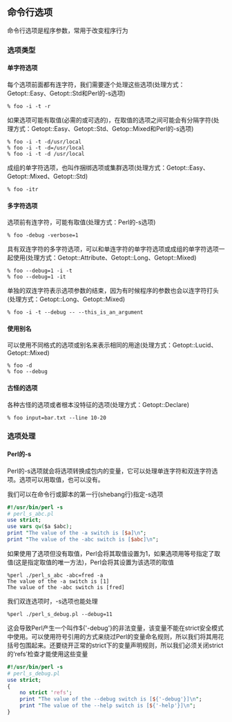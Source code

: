 
命令行选项
------------------------------------

命令行选项是程序参数，常用于改变程序行为

### 选项类型

#### 单字符选项

每个选项前面都有连字符，我们需要逐个处理这些选项(处理方式：Getopt::Easy、Getopt::Std和Perl的-s选项)

    % foo -i -t -r

如果选项可能有取值(必需的或可选的)，在取值的选项之间可能会有分隔字符(处理方式：Getopt::Easy、Getopt::Std、Getop::Mixed和Perl的-s选项)

    % foo -i -t -d/usr/local
    % foo -i -t -d=/usr/local
    % foo -i -t -d /usr/local

成组的单字符选项，也叫作捆绑选项或集群选项(处理方式：Getopt::Easy、Getopt::Mixed、Getopt::Std)

    % foo -itr

#### 多字符选项

选项前有连字符，可能有取值(处理方式：Perl的-s选项)

    % foo -debug -verbose=1

具有双连字符的多字符选项，可以和单连字符的单字符选项或成组的单字符选项一起使用(处理方式：Getopt::Attribute、Getopt::Long、Getopt::Mixed)

    % foo --debug=1 -i -t
    % foo --debug=1 -it

单独的双连字符表示选项参数的结束，因为有时候程序的参数也会以连字符打头(处理方式：Getopt::Long、Getopt::Mixed)

    % foo -i -t --debug -- --this_is_an_argument

#### 使用别名

可以使用不同格式的选项或别名来表示相同的用途(处理方式：Getopt::Lucid、Getopt::Mixed)

    % foo -d
    % foo --debug

#### 古怪的选项

各种古怪的选项或者根本没特征的选项(处理方式：Getopt::Declare)

    % foo input=bar.txt --line 10-20

### 选项处理

#### Perl的-s

Perl的-s选项就会将选项转换成包内的变量，它可以处理单连字符和双连字符选项。选项可以用取值，也可以没有。

我们可以在命令行或脚本的第一行(shebang行)指定-s选项
```perl
#!/usr/bin/perl -s
# perl_s_abc.pl
use strict;
use vars qw($a $abc);
print "The value of the -a switch is [$a]\n";
print "The value of the -abc switch is [$abc]\n";
```
如果使用了选项但没有取值，Perl会将其取值设置为1，如果选项用等号指定了取值(这是指定取值的唯一方法)，Perl会将其设置为该选项的取值

    %perl ./perl_s_abc -abc=fred -a
    The value of the -a switch is [1]
    The value of the -abc switch is [fred]

我们双连选项时，-s选项也能处理

    %perl ./perl_s_debug.pl --debug=11

这会导致Perl产生一个叫作${'-debug'}的非法变量，该变量不能在strict安全模式中使用。可以使用符号引用的方式来绕过Perl的变量命名规则，所以我们将其用花括号包围起来。还要绕开正常的strict下的变量声明规则，所以我们必须关闭strict的‘refs’检查才能使用这些变量
```perl
#!/usr/bin/perl -s
# perl_s_debug.pl
use strict;
{
    no strict 'refs';
    print "The value of the --debug switch is [${'-debug'}]\n";
    print "The value of the --help switch is [${'-help'}]\n";
}
```
